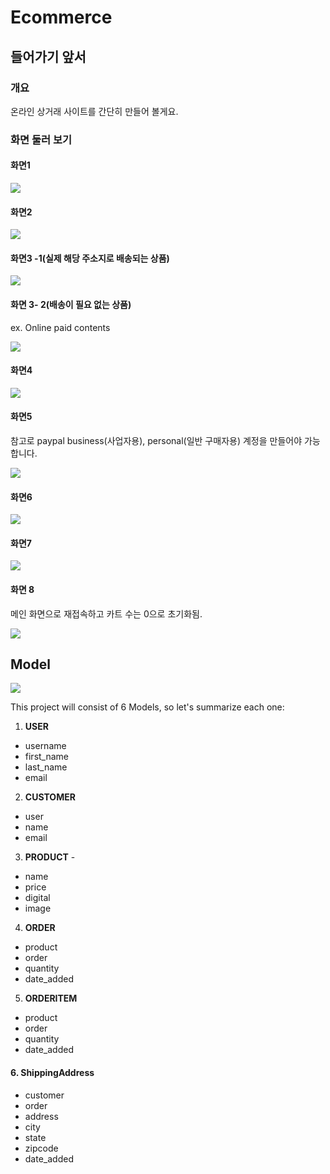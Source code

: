 # Ecommerce

## 들어가기 앞서

### 개요

온라인 상거래 사이트를 간단히 만들어 볼게요. 

### 화면 둘러 보기 

#### 화면1

![](../../../.gitbook/assets/image%20%28388%29.png)

#### 화면2

![](../../../.gitbook/assets/image%20%28403%29.png)

#### 화면3 -1\(실제 해당 주소지로 배송되는 상품\)

![](../../../.gitbook/assets/image%20%28380%29.png)

#### 화면 3- 2\(배송이 필요 없는 상품\)

ex. Online paid contents

![](../../../.gitbook/assets/image%20%28385%29.png)



#### 화면4

![](../../../.gitbook/assets/image%20%28379%29.png)

#### 화면5

참고로 paypal business\(사업자용\), personal\(일반 구매자용\) 계정을 만들어야 가능합니다.

![](../../../.gitbook/assets/image%20%28399%29.png)

#### 화면6

![](../../../.gitbook/assets/image%20%28407%29.png)

#### 화면7 

![](../../../.gitbook/assets/image%20%28401%29.png)

#### 화면 8 

메인 화면으로 재접속하고 카트 수는 0으로 초기화됨.

![](../../../.gitbook/assets/image%20%28394%29.png)

## Model

![](../../../.gitbook/assets/image%20%28392%29.png)

This project will consist of 6 Models, so let's summarize each one:

1. **USER** 

* username
* first\_name
* last\_name
* email

2. **CUSTOMER** 

* user
* name
* email

3. **PRODUCT** -

* name
* price
* digital
* image

4. **ORDER** 

* product
* order
* quantity
* date\_added

5. **ORDERITEM** 

* product
* order
* quantity
* date\_added

#### 6. ShippingAddress

* customer
* order
* address
* city
* state
* zipcode
* date\_added



